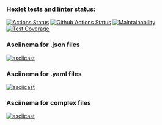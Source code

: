 ### Hexlet tests and linter status:
[![Actions Status](https://github.com/StandyBee/php-project-lvl2/workflows/hexlet-check/badge.svg)](https://github.com/StandyBee/php-project-lvl2/actions)
[![Github Actions Status](https://github.com/StandyBee/php-project-lvl2/workflows/CI/badge.svg)](https://github.com/StandyBee/php-project-lvl2/actions)
[![Maintainability](https://api.codeclimate.com/v1/badges/9f83efce639667fe4221/maintainability)](https://codeclimate.com/github/StandyBee/php-project-lvl2/maintainability)
[![Test Coverage](https://api.codeclimate.com/v1/badges/9f83efce639667fe4221/test_coverage)](https://codeclimate.com/github/StandyBee/php-project-lvl2/test_coverage)
### Asciinema for .json files
[![asciicast](https://asciinema.org/a/506425.svg)](https://asciinema.org/a/506425)
### Asciinema for .yaml files
[![asciicast](https://asciinema.org/a/507074.svg)](https://asciinema.org/a/507074)
### Asciinema for complex files
[![asciicast](https://asciinema.org/a/508720.svg)](https://asciinema.org/a/508720)